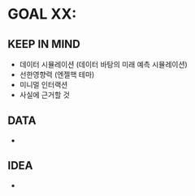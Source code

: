 # GOAL XX:

## KEEP IN MIND

- 데이터 시뮬레이션 (데이터 바탕의 미래 예측 시뮬레이션)
- 선한영향력 (엔젤핵 테마)
- 미니멀 인터랙션
- 사실에 근거할 것

## DATA

-

## IDEA

-
